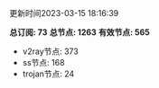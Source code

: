更新时间2023-03-15 18:16:39

**总订阅: 73**
**总节点: 1263**
**有效节点: 565**
- v2ray节点: 373
- ss节点: 168
- trojan节点: 24
